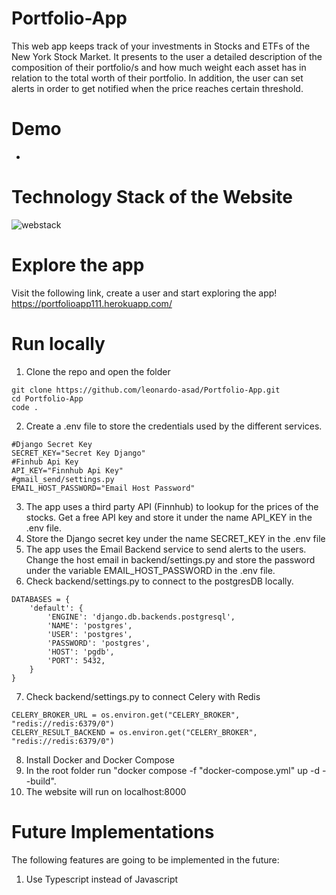 # Portfolio-App

This web app keeps track of your investments in Stocks and ETFs of the New York Stock Market. It presents to the user a detailed description of the composition of their portfolio/s and how much weight each asset has in relation to the total worth of their portfolio. In addition, the user can set alerts in order to get notified when the price reaches certain threshold.

# Demo
-

# Technology Stack of the Website
![webstack](https://user-images.githubusercontent.com/64209661/171296628-d3dbd967-0219-496e-a0f0-11b78525e81e.png)

# Explore the app
Visit the following link, create a user and start exploring the app!
https://portfolioapp111.herokuapp.com/

# Run locally
1) Clone the repo and open the folder
```
git clone https://github.com/leonardo-asad/Portfolio-App.git
cd Portfolio-App
code .
```
2) Create a .env file to store the credentials used by the different services.
```
#Django Secret Key
SECRET_KEY="Secret Key Django"
#Finhub Api Key
API_KEY="Finnhub Api Key"
#gmail_send/settings.py
EMAIL_HOST_PASSWORD="Email Host Password"
```
3) The app uses a third party API (Finnhub) to lookup for the prices of the stocks. Get a free API key and store it under the name API_KEY in the .env file.
4) Store the Django secret key under the name SECRET_KEY in the .env file
5) The app uses the Email Backend service to send alerts to the users. Change the host email in backend/settings.py and store the password under the variable EMAIL_HOST_PASSWORD in the .env file.
6) Check backend/settings.py to connect to the postgresDB locally.
```
DATABASES = {
    'default': {
        'ENGINE': 'django.db.backends.postgresql',
        'NAME': 'postgres',
        'USER': 'postgres',
        'PASSWORD': 'postgres',
        'HOST': 'pgdb',
        'PORT': 5432,
    }
}
```
7) Check backend/settings.py to connect Celery with Redis
```
CELERY_BROKER_URL = os.environ.get("CELERY_BROKER", "redis://redis:6379/0")
CELERY_RESULT_BACKEND = os.environ.get("CELERY_BROKER", "redis://redis:6379/0")
```
8) Install Docker and Docker Compose
9) In the root folder run "docker compose -f "docker-compose.yml" up -d --build".
10) The website will run on localhost:8000

# Future Implementations
The following features are going to be implemented in the future:
1) Use Typescript instead of Javascript
